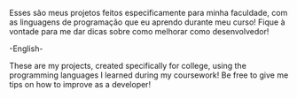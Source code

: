 Esses são meus projetos feitos especificamente para minha faculdade, com as linguagens de programação que eu aprendo durante meu curso! Fique à vontade para me dar dicas sobre como melhorar como desenvolvedor! 

-English-

These are my projects, created specifically for college, using the programming languages I learned during my coursework! Be free to give me tips on how to improve as a developer!
